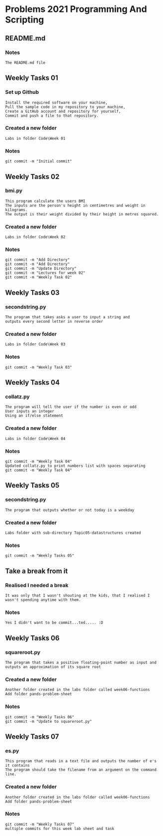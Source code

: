 # Problems 2021 Programming And Scripting

## README.md 
### Notes
    The README.md file

## Weekly Tasks 01
### Set up Github
    Install the required software on your machine,
    Pull the sample code in my repository to your machine,
    Create a GitHub account and repository for yourself,
    Commit and push a file to that repository.
### Created a new folder 
    Labs in folder Code\Week 01
### Notes
    git commit -m "Initial commit"


## Weekly Tasks 02
### bmi.py
    This program calculate the users BMI
    The inputs are the person's height in centimetres and weight in kilograms.
    The output is their weight divided by their height in metres squared.
### Created a new folder 
    Labs in folder Code\Week 02
### Notes
    git commit -m "Add Directory"
    git commit -m "Add Directory"
    git commit -m "Update Directory"
    git commit -m "Lectures for week 02"
    git commit -m "Weekly Task 02"


## Weekly Tasks 03
### secondstring.py
    The program that takes asks a user to input a string and 
    outputs every second letter in reverse order
### Created a new folder 
    Labs in folder Code\Week 03
### Notes
    git commit -m "Weekly Task 03"


## Weekly Tasks 04
### collatz.py
    The program will tell the user if the number is even or odd
    User inputs an integer
    Using an if/else statement
### Created a new folder 
    Labs in folder Code\Week 04
### Notes
    git commit -m "Weekly Task 04"
    Updated collatz.py to print numbers list with spaces separating
    git commit -m "Weekly Task 04"  


## Weekly Tasks 05
### secondstring.py
    The program that outputs whether or not today is a weekday
### Created a new folder 
    Labs folder with sub-directory Topic05-datastructures created
### Notes
    git commit -m "Weekly Tasks 05"


## Take a break from it
### Realised I needed a break
    It was only that I wasn't shouting at the kids, that I realised I wasn't spending anytime with them. 
### Notes
    Yes I didn't want to be commit...ted..... :D


## Weekly Tasks 06
### squareroot.py
    The program that takes a positive floating-point number as input and outputs an approximation of its square root
### Created a new folder 
    Another folder created in the labs folder called week06-functions
    Add folder pands-problem-sheet
### Notes
    git commit -m "Weekly Tasks 06"
    git commit -m "Update to squareroot.py"


## Weekly Tasks 07
### es.py
    This program that reads in a text file and outputs the number of e's it contains
    The program should take the filename from an argument on the command line.
### Created a new folder 
    Another folder created in the labs folder called week06-functions
    Add folder pands-problem-sheet
### Notes
    git commit -m "Weekly Tasks 07"
    multiple commits for this week lab sheet and task